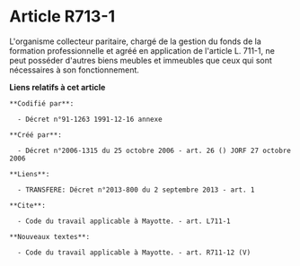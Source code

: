 # Article R713-1

L'organisme collecteur paritaire, chargé de la gestion du fonds de la formation professionnelle et agréé en application de
l'article L. 711-1, ne peut posséder d'autres biens meubles et immeubles que ceux qui sont nécessaires à son fonctionnement.

**Liens relatifs à cet article**

	**Codifié par**:

	  - Décret n°91-1263 1991-12-16 annexe

	**Créé par**:

	  - Décret n°2006-1315 du 25 octobre 2006 - art. 26 () JORF 27 octobre 2006

	**Liens**:

	  - TRANSFERE: Décret n°2013-800 du 2 septembre 2013 - art. 1

	**Cite**:

	  - Code du travail applicable à Mayotte. - art. L711-1

	**Nouveaux textes**:

	  - Code du travail applicable à Mayotte. - art. R711-12 (V)
